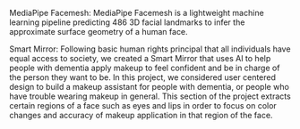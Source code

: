 MediaPipe Facemesh:
MediaPipe Facemesh is a lightweight machine learning pipeline predicting 486 3D facial landmarks to infer the approximate surface geometry of a human face.

Smart Mirror:
Following basic human rights principal that all individuals have equal access to society, we created a Smart Mirror that uses AI to help people with dementia apply makeup to feel confident and be in charge of the person they want to be. In this project, we considered user centered design to build a makeup assistant for people with dementia, or people who have trouble wearing makeup in general. This section of the project extracts certain regions of a face such as eyes and lips in order to focus on color changes and accuracy of makeup application in that region of the face.
